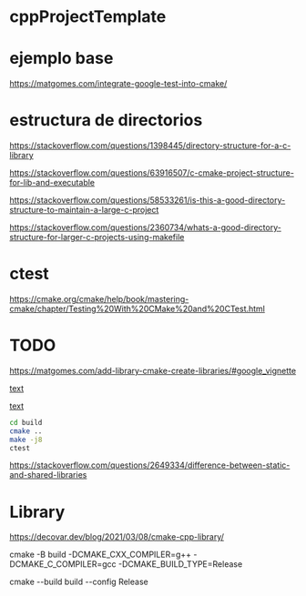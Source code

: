 # cppProjectTemplate

# ejemplo base
https://matgomes.com/integrate-google-test-into-cmake/

# estructura de directorios
https://stackoverflow.com/questions/1398445/directory-structure-for-a-c-library

https://stackoverflow.com/questions/63916507/c-cmake-project-structure-for-lib-and-executable

https://stackoverflow.com/questions/58533261/is-this-a-good-directory-structure-to-maintain-a-large-c-project


https://stackoverflow.com/questions/2360734/whats-a-good-directory-structure-for-larger-c-projects-using-makefile

# ctest
https://cmake.org/cmake/help/book/mastering-cmake/chapter/Testing%20With%20CMake%20and%20CTest.html

# TODO
https://matgomes.com/add-library-cmake-create-libraries/#google_vignette

[text](https://matgomes.com/header-include-directories-cmake/)

[text](https://matgomes.com/cmake-add-executable/)

```bash
cd build
cmake ..
make -j8
ctest
```

https://stackoverflow.com/questions/2649334/difference-between-static-and-shared-libraries

# Library

https://decovar.dev/blog/2021/03/08/cmake-cpp-library/


cmake -B build -DCMAKE_CXX_COMPILER=g++ -DCMAKE_C_COMPILER=gcc -DCMAKE_BUILD_TYPE=Release

cmake --build build --config Release